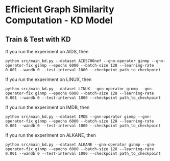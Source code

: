 # Efficient Graph Similarity Computation - KD Model

<!-- ![EGSC-KD](../Figs/KD.png) -->

## Train & Test with KD
If you run the experiment on AIDS, then
```
python src/main_kd.py --dataset AIDS700nef --gnn-operator ginmp --gnn-operator-fix ginmp --epochs 6000 --batch-size 128 --learning-rate 0.001 --wandb 0 --test-interval 1000 --checkpoint path_to_checkpoint
```
If you run the experiment on LINUX, then
```
python src/main_kd.py --dataset LINUX --gnn-operator ginmp --gnn-operator-fix ginmp --epochs 6000 --batch-size 128 --learning-rate 0.001 --wandb 0 --test-interval 1000 --checkpoint path_to_checkpoint
```
If you run the experiment on IMDB, then
```
python src/main_kd.py --dataset IMDB --gnn-operator ginmp --gnn-operator-fix ginmp --epochs 6000 --batch-size 128 --learning-rate 0.001 --wandb 0 --test-interval 1000 --checkpoint path_to_checkpoint
```
If you run the experiment on ALKANE, then
```
python src/main_kd.py --dataset ALKANE --gnn-operator ginmp --gnn-operator-fix ginmp --epochs 6000 --batch-size 128 --learning-rate 0.001 --wandb 0 --test-interval 1000 --checkpoint path_to_checkpoint
```